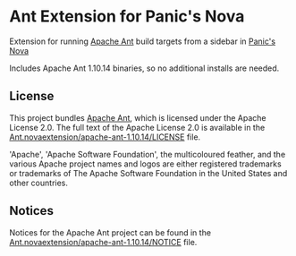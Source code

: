 # Ant Extension for Panic's Nova

Extension for running [Apache Ant](https://ant.apache.org/) build targets from a sidebar in [Panic's Nova](https://nova.app/)

Includes Apache Ant 1.10.14 binaries, so no additional installs are needed.

## License

This project bundles [Apache Ant](http://ant.apache.org/), which is licensed under the Apache License 2.0. The full text of the Apache License 2.0 is available in the [Ant.novaextension/apache-ant-1.10.14/LICENSE](Ant.novaextension/apache-ant-1.10.14/LICENSE) file.

'Apache', 'Apache Software Foundation', the multicoloured feather, and the various Apache project names and logos are either registered trademarks or trademarks of The Apache Software Foundation in the United States and other countries.

## Notices

Notices for the Apache Ant project can be found in the [Ant.novaextension/apache-ant-1.10.14/NOTICE](Ant.novaextension/apache-ant-1.10.14/NOTICE) file.